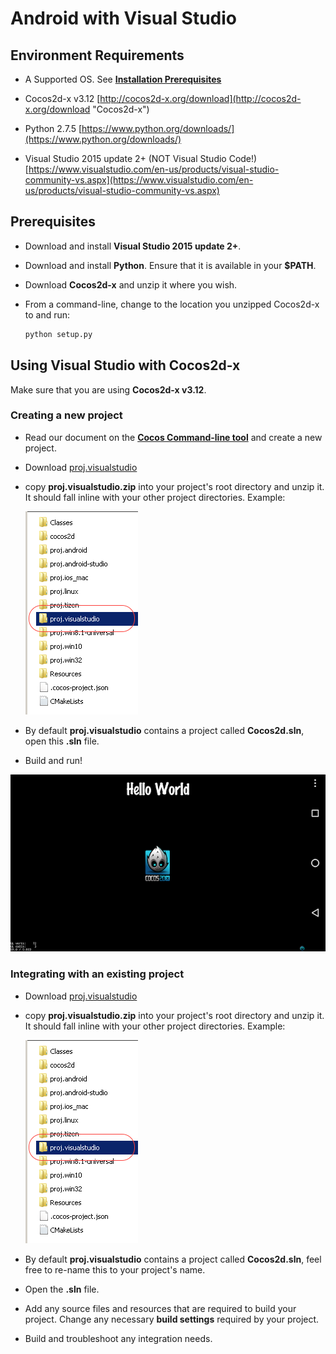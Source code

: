 # Android with Visual Studio

## Environment Requirements
* A Supported OS. See **[Installation Prerequisites](A/index.html)**

* Cocos2d-x v3.12 [http://cocos2d-x.org/download](http://cocos2d-x.org/download "Cocos2d-x")

* Python 2.7.5 [https://www.python.org/downloads/](https://www.python.org/downloads/)

* Visual Studio 2015 update 2+ (NOT Visual Studio Code!) [https://www.visualstudio.com/en-us/products/visual-studio-community-vs.aspx](https://www.visualstudio.com/en-us/products/visual-studio-community-vs.aspx)

## Prerequisites
* Download and install **Visual Studio 2015 update 2+**.

* Download and install **Python**. Ensure that it is available in your __$PATH__.

* Download **Cocos2d-x** and unzip it where you wish.

* From a command-line, change to the location you unzipped Cocos2d-x to and run:
    ```sh
    python setup.py
    ```

## Using Visual Studio with Cocos2d-x

Make sure that you are using __Cocos2d-x v3.12__. 

### Creating a new project
* Read our document on the **[Cocos Command-line tool](../editors_and_tools/cocosCLTool/)**
  and create a new project.

* Download [proj.visualstudio](https://msdnshared.blob.core.windows.net/media/2016/07/proj.visualstudio.zip)

* copy __proj.visualstudio.zip__ into your project's root directory and unzip it. It should 
  fall inline with your other project directories. Example:
  
  ![](Android-VisualStudio-img/1.png)

* By default __proj.visualstudio__ contains a project called __Cocos2d.sln__, open this 
  __.sln__ file.

* Build and run!

![](Android-VisualStudio-img/2.png)

### Integrating with an existing project

* Download [proj.visualstudio](https://msdnshared.blob.core.windows.net/media/2016/07/proj.visualstudio.zip)

* copy __proj.visualstudio.zip__ into your project's root directory and unzip it. It should 
  fall inline with your other project directories. Example:
  
  ![](Android-VisualStudio-img/1.png)

* By default __proj.visualstudio__ contains a project called __Cocos2d.sln__, feel free to 
  re-name this to your project's name.
  
* Open the __.sln__ file.

* Add any source files and resources that are required to build your project. Change any 
  necessary __build settings__ required by your project.
  
* Build and troubleshoot any integration needs.